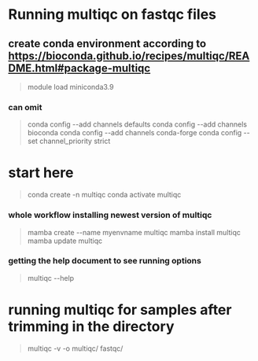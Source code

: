 # Running multiqc on fastqc files

## create conda environment according to https://bioconda.github.io/recipes/multiqc/README.html#package-multiqc

> module load miniconda3.9

### can omit
> conda config --add channels defaults
> conda config --add channels bioconda
> conda config --add channels conda-forge
> conda config --set channel_priority strict

# start here
> conda create -n multiqc 
> conda activate multiqc

### whole workflow installing newest version of multiqc
> mamba create --name myenvname multiqc
> mamba install multiqc
> mamba update multiqc

### getting the help document to see running options
> multiqc --help 

# running multiqc for samples after trimming in the directory
> multiqc -v -o multiqc/ fastqc/ 